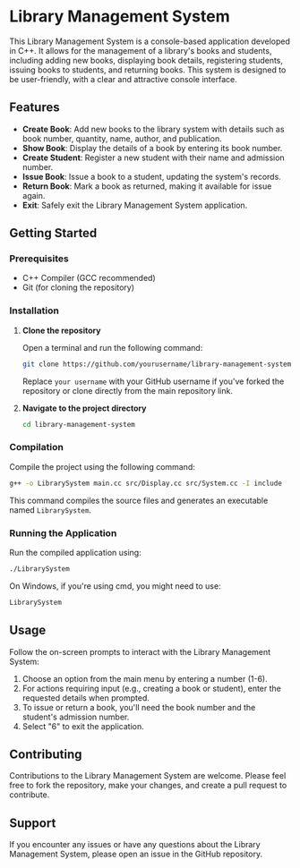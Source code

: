 # Library Management System

This Library Management System is a console-based application developed in C++. It allows for the management of a library's books and students, including adding new books, displaying book details, registering students, issuing books to students, and returning books. This system is designed to be user-friendly, with a clear and attractive console interface.

## Features

- **Create Book**: Add new books to the library system with details such as book number, quantity, name, author, and publication.
- **Show Book**: Display the details of a book by entering its book number.
- **Create Student**: Register a new student with their name and admission number.
- **Issue Book**: Issue a book to a student, updating the system's records.
- **Return Book**: Mark a book as returned, making it available for issue again.
- **Exit**: Safely exit the Library Management System application.

## Getting Started

### Prerequisites

- C++ Compiler (GCC recommended)
- Git (for cloning the repository)

### Installation

1. **Clone the repository**

   Open a terminal and run the following command:

   ```sh
   git clone https://github.com/yourusername/library-management-system.git
   ```

   Replace `your username` with your GitHub username if you've forked the repository or clone directly from the main repository link.

2. **Navigate to the project directory**

   ```sh
   cd library-management-system
   ```

### Compilation

Compile the project using the following command:

```sh
g++ -o LibrarySystem main.cc src/Display.cc src/System.cc -I include
```

This command compiles the source files and generates an executable named `LibrarySystem`.

### Running the Application

Run the compiled application using:

```sh
./LibrarySystem
```

On Windows, if you're using cmd, you might need to use:

```cmd
LibrarySystem
```

## Usage

Follow the on-screen prompts to interact with the Library Management System:

1. Choose an option from the main menu by entering a number (1-6).
2. For actions requiring input (e.g., creating a book or student), enter the requested details when prompted.
3. To issue or return a book, you'll need the book number and the student's admission number.
4. Select "6" to exit the application.

## Contributing

Contributions to the Library Management System are welcome. Please feel free to fork the repository, make your changes, and create a pull request to contribute.

## Support

If you encounter any issues or have any questions about the Library Management System, please open an issue in the GitHub repository.
